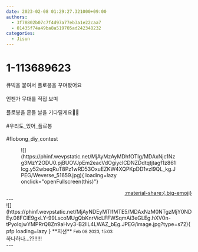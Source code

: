 ```yaml
---
date: 2023-02-08 01:29:27.321000+09:00
authors:
  - 3f78802b07c7f4d97a77eb3a1e22caa7
  - 01435f74a49ba8a519705ad242348232
categories:
  - Jisun
---
```


# 1-113689623

<div class="post-container" markdown="1">
<div class="content-container md-sidebar__scrollwrap" markdown="1">

큐빅을 붙여서 플로봉을 꾸며봤어요<br><br>언젠가 무대를 직접 보며<br><br>플로봉을 흔들 날을 기다릴게요🙋‍♂️<br><br>\#우리도_있어_플로봉<br><br>\#flobong_diy_contest
<figure markdown="1">
![](https://phinf.wevpstatic.net/MjAyMzAyMDhfOTIg/MDAxNjc1Nzg3MzY2ODU0.pjBUOVJpEm2eacVdOgiyclCDNZDdtqtjtagf1z861Icg.y52wbeqRuT8Pz1wRD53OxuEZKW4XQPKpDD1vzI9QL_kg.JPEG/Weverse_51659.jpg){ loading=lazy onclick="openFullscreen(this)"}
</figure>


</div>
</div>

<div style="text-align: right;" markdown="1">
<a href="https://weverse.io/fromis9/fanpost/1-113689623" style="text-align: right;">:material-share:{.big-emoji}</a>
</div>
---

<div class="comments-container md-sidebar__scrollwrap" markdown="1">
<div class="comment" markdown="1">
<div class='id-container' markdown="1">
![](https://phinf.wevpstatic.net/MjAyNDEyMTlfMTE5/MDAxNzM0NTgzMjY0NDEy.08FClE9gxLY-99LscoMUgQbKnrVicLFFWSqmAi3eGLEg.hXV0n-tPyoIqjwYMPRrQ8Zn9aHvy3-B2llL4LWAZ_bEg.JPEG/image.jpg?type=s72){ pfp loading=lazy }
**<span class="artist">지선</span>** <small>Feb 08 2023, 15:03</small><br>
</div>
<div class='comment-body' markdown="1">
하나하나...??!!!!!
</div>
</div>
</div>
---
